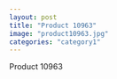 ```yaml
---
layout: post
title: "Product 10963"
image: "product10963.jpg"
categories: "category1"
---
```

Product 10963
